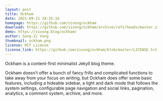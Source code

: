 ```yaml
---
layout: post
title: Ockham
date: 2021-09-21 20:25:14
homepage: https://github.com/zivong/ockham
download: https://github.com/zivong/ockham/archive/refs/heads/master.zip
demo: https://zivong.blog/ockham/
author: Song-Zi Vong
thumbnail: ockham.png
license: MIT License
license_link: https://github.com/zivong/ockham/blob/master/LICENSE.txt
---
```

Ockham is a content-first minimalist Jekyll blog theme.

Ockham doesn’t offer a bunch of fancy frills and complicated functions to take away from your focus on writing, but Ockham does offer some basic features, including a hideable sidebar, a light and dark mode that follows the system settings, configurable page navigation and social links, pagination, analytics, a comment system, archive, and more.

